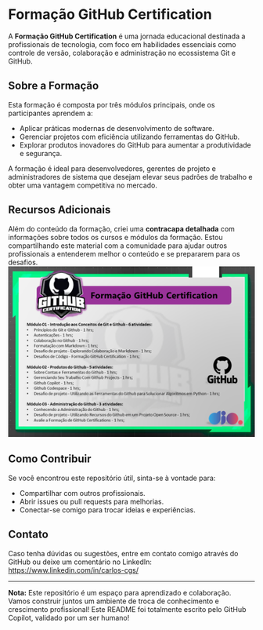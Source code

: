 # Formação GitHub Certification

A **Formação GitHub Certification** é uma jornada educacional destinada a profissionais de tecnologia, com foco em habilidades essenciais como controle de versão, colaboração e administração no ecossistema Git e GitHub.

## Sobre a Formação

Esta formação é composta por três módulos principais, onde os participantes aprendem a:

- Aplicar práticas modernas de desenvolvimento de software.
- Gerenciar projetos com eficiência utilizando ferramentas do GitHub.
- Explorar produtos inovadores do GitHub para aumentar a produtividade e segurança.

A formação é ideal para desenvolvedores, gerentes de projeto e administradores de sistema que desejam elevar seus padrões de trabalho e obter uma vantagem competitiva no mercado.

## Recursos Adicionais

Além do conteúdo da formação, criei uma **contracapa detalhada** com informações sobre todos os cursos e módulos da formação. Estou compartilhando este material com a comunidade para ajudar outros profissionais a entenderem melhor o conteúdo e se prepararem para os desafios.
<img src="./ContraCapa.png">

## Como Contribuir

Se você encontrou este repositório útil, sinta-se à vontade para:

- Compartilhar com outros profissionais.
- Abrir issues ou pull requests para melhorias.
- Conectar-se comigo para trocar ideias e experiências.

## Contato

Caso tenha dúvidas ou sugestões, entre em contato comigo através do GitHub ou deixe um comentário no LinkedIn: https://www.linkedin.com/in/carlos-cgs/

---

**Nota:** Este repositório é um espaço para aprendizado e colaboração. Vamos construir juntos um ambiente de troca de conhecimento e crescimento profissional!
Este README foi totalmente escrito pelo GitHub Copilot, validado por um ser humano!
